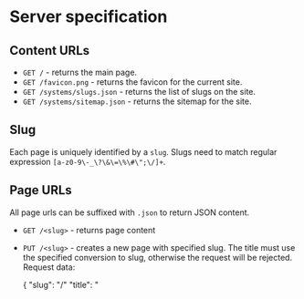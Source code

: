 # Server specification

## Content URLs

* `GET /` - returns the main page.
* `GET /favicon.png` - returns the favicon for the current site.
* `GET /systems/slugs.json` - returns the list of slugs on the site.
* `GET /systems/sitemap.json` - returns the sitemap for the site.

## Slug

Each page is uniquely identified by a `slug`.
Slugs need to match regular expression `[a-z0-9\-_\?\&\=\%\#\";\/]+`.

## Page URLs

All page urls can be suffixed with `.json` to return JSON content.

* `GET /<slug>` - returns page content

* `PUT /<slug>` - creates a new page with specified slug. The title must use the specified conversion to slug, otherwise the request will be rejected. Request data:

	{
		"slug": "/<slug>"
		"title": "<title>",
		"synopsis": "<synopsis>",
		"version": 0,
		"story": [],
		"journal": []
	}

* `DELETE /<slug>` - deletes the page with specified slug. If the request data `slug` or `version` mismatch the data in the page store the request will be rejected. Request data:

	{
		"slug": "<slug>",
		"version": <version>
	}

* `PATCH /<slug>` - updates the page with specified slug. If the request data `version` mismatches the server may either do a merge or reject the request. Request data:
	
	{
		"slug": "<slug>"
		"version": <version>
		"action": <action data>
	}
